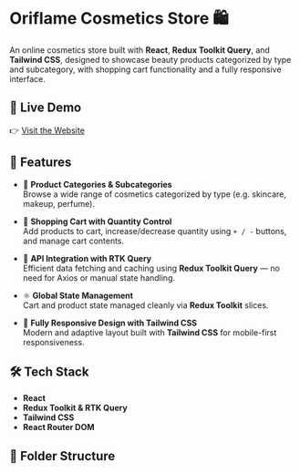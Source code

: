# Oriflame Cosmetics Store 🛍️

An online cosmetics store built with **React**, **Redux Toolkit Query**, and **Tailwind CSS**, designed to showcase beauty products categorized by type and subcategory, with shopping cart functionality and a fully responsive interface.

## 🔗 Live Demo

👉 [Visit the Website](https://oriflame.bluenet.ir/)

## 🚀 Features

- 🧴 **Product Categories & Subcategories**  
  Browse a wide range of cosmetics categorized by type (e.g. skincare, makeup, perfume).

- 🛒 **Shopping Cart with Quantity Control**  
  Add products to cart, increase/decrease quantity using `+ / -` buttons, and manage cart contents.

- 🔄 **API Integration with RTK Query**  
  Efficient data fetching and caching using **Redux Toolkit Query** — no need for Axios or manual state handling.

- ⚛️ **Global State Management**  
  Cart and product state managed cleanly via **Redux Toolkit** slices.

- 🎨 **Fully Responsive Design with Tailwind CSS**  
  Modern and adaptive layout built with **Tailwind CSS** for mobile-first responsiveness.

## 🛠️ Tech Stack

- **React**
- **Redux Toolkit & RTK Query**
- **Tailwind CSS**
- **React Router DOM**

## 📂 Folder Structure


